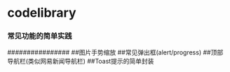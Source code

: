 # codelibrary
### 常见功能的简单实践
################
##图片手势缩放
##常见弹出框(alert/progress)
##顶部导航栏(类似网易新闻导航栏)
##Toast提示的简单封装
